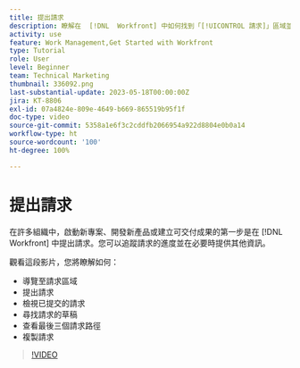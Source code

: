 ```yaml
---
title: 提出請求
description: 瞭解在  [!DNL  Workfront] 中如何找到「[!UICONTROL 請求]」區域並提出請求。然後瞭解如何檢視已提交的請求和請求草稿。
activity: use
feature: Work Management,Get Started with Workfront
type: Tutorial
role: User
level: Beginner
team: Technical Marketing
thumbnail: 336092.png
last-substantial-update: 2023-05-18T00:00:00Z
jira: KT-8806
exl-id: 07a4824e-809e-4649-b669-865519b95f1f
doc-type: video
source-git-commit: 5358a1e6f3c2cddfb2066954a922d8804e0b0a14
workflow-type: ht
source-wordcount: '100'
ht-degree: 100%

---
```


# 提出請求

在許多組織中，啟動新專案、開發新產品或建立可交付成果的第一步是在 [!DNL Workfront] 中提出請求。您可以追蹤請求的進度並在必要時提供其他資訊。

觀看這段影片，您將瞭解如何：

* 導覽至請求區域
* 提出請求
* 檢視已提交的請求
* 尋找請求的草稿
* 查看最後三個請求路徑
* 複製請求

>[!VIDEO](https://video.tv.adobe.com/v/336092/?quality=12&learn=on)
